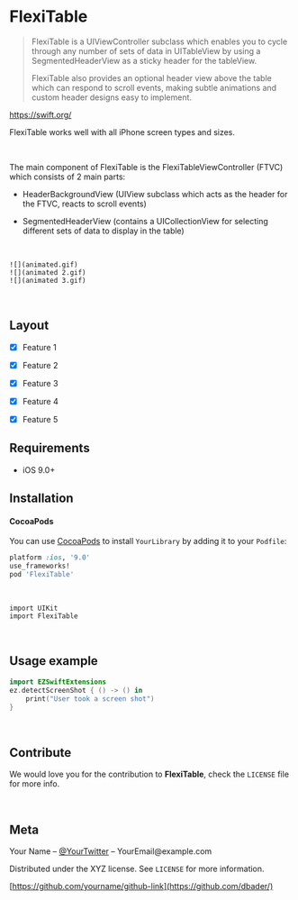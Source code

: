 FlexiTable
==========

>   FlexiTable is a UIViewController subclass which enables you to cycle through
>   any number of sets of data in UITableView by using a SegmentedHeaderView as
>   a sticky header for the tableView.  
>     
>   FlexiTable also provides an optional header view above the table which can
>   respond to scroll events, making subtle animations and custom header designs
>   easy to implement.

<https://swift.org/>

FlexiTable works well with all iPhone screen types and sizes.

 

The main component of FlexiTable is the FlexiTableViewController (FTVC) which
consists of 2 main parts:

-   HeaderBackgroundView (UIView subclass which acts as the header for the FTVC,
    reacts to scroll events)

-   SegmentedHeaderView (contains a UICollectionView for selecting different
    sets of data to display in the table)

 

~~~~~~~~~~~~~~~~~~~~~~~~~~~~~~~~~~~~~~~~~~~~~~~~~~~~~~~~~~~~~~~~~~~~~~~~~~~~~~~~
![](animated.gif)
![](animated 2.gif)
![](animated 3.gif)
~~~~~~~~~~~~~~~~~~~~~~~~~~~~~~~~~~~~~~~~~~~~~~~~~~~~~~~~~~~~~~~~~~~~~~~~~~~~~~~~

 

Layout
------

-   [x] Feature 1

-   [x] Feature 2

-   [x] Feature 3

-   [x] Feature 4

-   [x] Feature 5

Requirements
------------

-   iOS 9.0+

Installation
------------

#### CocoaPods

You can use [CocoaPods](http://cocoapods.org/) to install `YourLibrary` by
adding it to your `Podfile`:

~~~~~~~~~~~~~~~~~~~~~~~~~~~~~~~~~~~~~~~~~~~~~~~~~~~~~~~~~~~~~~~~~~~~~~~~~~~ ruby
platform :ios, '9.0'
use_frameworks!
pod 'FlexiTable'
~~~~~~~~~~~~~~~~~~~~~~~~~~~~~~~~~~~~~~~~~~~~~~~~~~~~~~~~~~~~~~~~~~~~~~~~~~~~~~~~

 

~~~~~~~~~~~~~~~~~~~~~~~~~~~~~~~~~~~~~~~~~~~~~~~~~~~~~~~~~~~~~~~~~~~~~~~~~~~~~~~~
import UIKit
import FlexiTable
~~~~~~~~~~~~~~~~~~~~~~~~~~~~~~~~~~~~~~~~~~~~~~~~~~~~~~~~~~~~~~~~~~~~~~~~~~~~~~~~

 

Usage example
-------------

~~~~~~~~~~~~~~~~~~~~~~~~~~~~~~~~~~~~~~~~~~~~~~~~~~~~~~~~~~~~~~~~~~~~~~~~~~ swift
import EZSwiftExtensions
ez.detectScreenShot { () -> () in
    print("User took a screen shot")
}
~~~~~~~~~~~~~~~~~~~~~~~~~~~~~~~~~~~~~~~~~~~~~~~~~~~~~~~~~~~~~~~~~~~~~~~~~~~~~~~~

 

Contribute
----------

We would love you for the contribution to **FlexiTable**, check the `LICENSE`
file for more info.

 

Meta
----

Your Name – [@YourTwitter](https://twitter.com/dbader_org) –
YourEmail\@example.com

Distributed under the XYZ license. See `LICENSE` for more information.

[https://github.com/yourname/github-link](https://github.com/dbader/)
